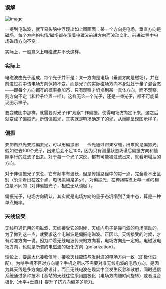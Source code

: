 ### 误解

![image](https://github.com/user-attachments/assets/f95406d7-4a76-42a1-ab48-d0892a60fe2f)

一提到电磁波，就容易头脑中浮现出如上图画面：某一个方向是电场，垂直方向是磁场，每个方向的电场/磁场都在沿着电磁波前进方向而波动变化，前进过程中电场磁场方向不变。

实际上，一般意义上电磁波并不长这样。

### 实际上

电磁波由光子组成。每个光子并不是：某一方向是电场（垂直方向是磁场），并在前进过程中该电场方向保持不变。而是光子的实际磁场方向本身就处于量子混合态——即每个方向都有的概率叠加态，只有观察才坍塌到某一具体方向，而不观察，则方向不定（和粒子位置一样）。这样无论一个光子，还是一束光子，都不可能呈现图示样子。

要变成图中那样，就需要对光子作"观察", 作偏振，使得电场方向定下来。这之后就变成了偏振光。所谓偏振光，其实就是电场确定了的光，从而能呈现图示样子。

### 偏振

要把自然光变成偏振光，可以用偏振器——令光通过密集窄缝，出来就是偏振光。假如进去100个光子，出来后会不足100，因为只有测量状态坍塌后偏振方向和缝隙平行的过滤了出来。对于每一个光子来说，都有可能被过滤出来，就看坍塌后的方向。

对于非偏振光子来说，它有频率有波长，但是传播路径中的每一点，完全看不出区别（没法看出在这个点，电场振幅是多少）。对偏振光，在传播路径上每一点的相位是不同的（对非偏振光子，相位无从谈起 ）。

偏振光子，电场方向确认，其实就是电场方向的量子态坍塌到了集中态，算是一种单点概率。

### 天线接受

无线电通讯用的电磁波，天线接受它的时候，天线内电子是靠电波的电场驱动的。为了做到这一点，就要求这个电磁波是偏振电磁波。正因此，天线接受的时候，才有对准方向一说。因为冲着无线电波传来的方向看，电场方向是一定的。电磁波电场方向，也就是所谓的电磁波的极化方向（polarization）。

理论上，要最大化接收信号，接收天线应该与发射波的电场方向一致（即极化匹配）。为啥手机不用对方向呢？手机之所以不需要对准无线电波的电场方向，是因为其天线是多方向接收设计，而且无线电波在现实中会发生反射和散射，同时通信系统通过多种技术【基站的天线往往采用圆极化（电场方向随时间旋转）或者混合极化（水平+垂直）】提升了抗方向偏差的能力。

